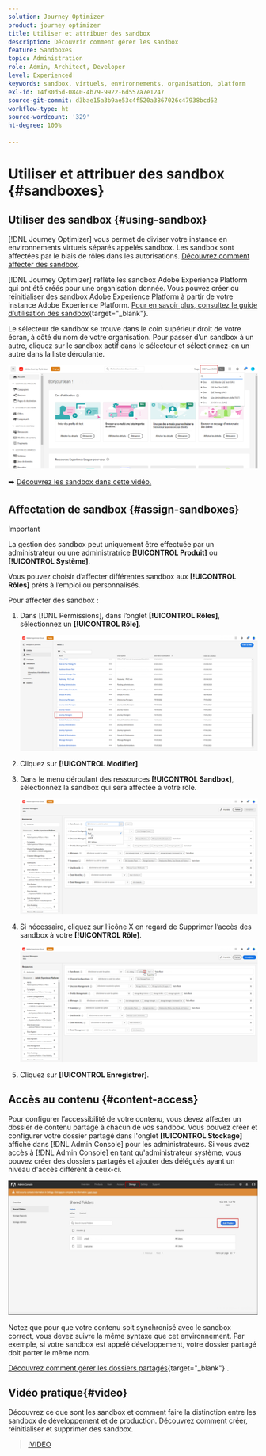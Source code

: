 ```yaml
---
solution: Journey Optimizer
product: journey optimizer
title: Utiliser et attribuer des sandbox
description: Découvrir comment gérer les sandbox
feature: Sandboxes
topic: Administration
role: Admin, Architect, Developer
level: Experienced
keywords: sandbox, virtuels, environnements, organisation, platform
exl-id: 14f80d5d-0840-4b79-9922-6d557a7e1247
source-git-commit: d3bae15a3b9ae53c4f520a3867026c47938bcd62
workflow-type: ht
source-wordcount: '329'
ht-degree: 100%

---
```


# Utiliser et attribuer des sandbox {#sandboxes}

## Utiliser des sandbox {#using-sandbox}

[!DNL Journey Optimizer] vous permet de diviser votre instance en environnements virtuels séparés appelés sandbox. Les sandbox sont affectées par le biais de rôles dans les autorisations. [Découvrez comment affecter des sandbox](permissions.md#create-product-profile).

[!DNL Journey Optimizer] reflète les sandbox Adobe Experience Platform qui ont été créés pour une organisation donnée. Vous pouvez créer ou réinitialiser des sandbox Adobe Experience Platform à partir de votre instance Adobe Experience Platform. [Pour en savoir plus, consultez le guide d’utilisation des sandbox](https://experienceleague.adobe.com/docs/experience-platform/sandbox/ui/user-guide.html?lang=fr){target="_blank"}.

Le sélecteur de sandbox se trouve dans le coin supérieur droit de votre écran, à côté du nom de votre organisation. Pour passer d’un sandbox à un autre, cliquez sur le sandbox actif dans le sélecteur et sélectionnez-en un autre dans la liste déroulante.

![](assets/sandbox_5.png)

➡️ [Découvrez les sandbox dans cette vidéo.](#video)

## Affectation de sandbox {#assign-sandboxes}

>[!IMPORTANT]
>
> La gestion des sandbox peut uniquement être effectuée par un administrateur ou une administratrice **[!UICONTROL Produit]** ou **[!UICONTROL Système]**.

Vous pouvez choisir d’affecter différentes sandbox aux **[!UICONTROL Rôles]** prêts à l’emploi ou personnalisés.

Pour affecter des sandbox :

1. Dans [!DNL Permissions], dans l’onglet **[!UICONTROL Rôles]**, sélectionnez un **[!UICONTROL Rôle]**.

   ![](assets/sandbox_1.png)

1. Cliquez sur **[!UICONTROL Modifier]**.

1. Dans le menu déroulant des ressources **[!UICONTROL Sandbox]**, sélectionnez la sandbox qui sera affectée à votre rôle.

   ![](assets/sandbox_3.png)

1. Si nécessaire, cliquez sur l’icône X en regard de Supprimer l’accès des sandbox à votre **[!UICONTROL Rôle]**.

   ![](assets/sandbox_4.png)

1. Cliquez sur **[!UICONTROL Enregistrer]**.

## Accès au contenu {#content-access}

Pour configurer l’accessibilité de votre contenu, vous devez affecter un dossier de contenu partagé à chacun de vos sandbox. Vous pouvez créer et configurer votre dossier partagé dans l&#39;onglet **[!UICONTROL Stockage]** affiché dans [!DNL Admin Console] pour les administrateurs. Si vous avez accès à [!DNL Admin Console] en tant qu&#39;administrateur système, vous pouvez créer des dossiers partagés et ajouter des délégués ayant un niveau d&#39;accès différent à ceux-ci.

![](assets/do-not-localize/content_access.png)

Notez que pour que votre contenu soit synchronisé avec le sandbox correct, vous devez suivre la même syntaxe que cet environnement. Par exemple, si votre sandbox est appelé développement, votre dossier partagé doit porter le même nom.

[Découvrez comment gérer les dossiers partagés](https://helpx.adobe.com/fr/enterprise/admin-guide.html/enterprise/using/manage-adobe-storage.ug.html){target="_blank"} .

## Vidéo pratique{#video}

Découvrez ce que sont les sandbox et comment faire la distinction entre les sandbox de développement et de production. Découvrez comment créer, réinitialiser et supprimer des sandbox.

>[!VIDEO](https://video.tv.adobe.com/v/334355?quality=12)